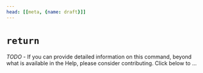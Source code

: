 ```yaml
---
head: [[meta, {name: draft}]]
---
```

# `return`

_TODO_ - If you can provide detailed information on this command, beyond what is available in the Help, please consider contributing. Click below to ...
